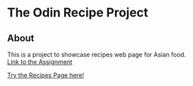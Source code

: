 # The Odin Recipe Project

## About
This is a project to showcase recipes web page for Asian food.<br />
[Link to the Assignment](https://www.theodinproject.com/lessons/foundations-recipes)

[Try the Recipes Page here!](https://wkarlina001.github.io/odin-recipes)
